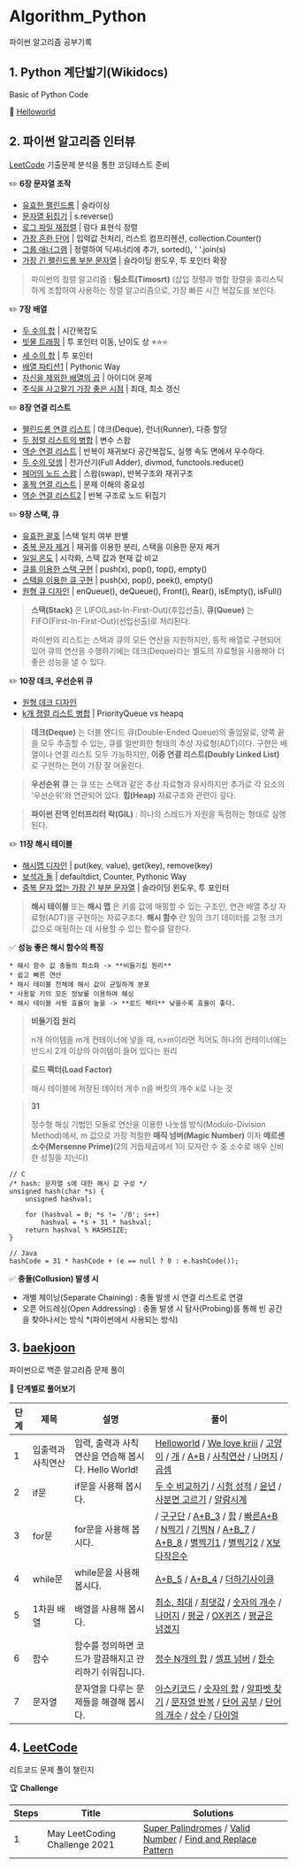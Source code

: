 # Algorithm_Python
파이썬 알고리즘 공부기록


## 1. Python 계단밟기(Wikidocs)

Basic of Python Code

📂 [Helloworld](https://github.com/SoyeonHH/Algorithm_Python/tree/main/Helloworld)




## 2. 파이썬 알고리즘 인터뷰

[LeetCode](https://github.com/SoyeonHH/Algorithm_Python/tree/main/LeetCode) 기출문제 분석을 통한 코딩테스트 준비

✏️ **6장 문자열 조작**

  * [유효한 팰린드롬](https://github.com/SoyeonHH/Algorithm_Python/blob/main/LeetCode/125.py) | 슬라이싱
  * [문자열 뒤집기](https://github.com/SoyeonHH/Algorithm_Python/blob/main/LeetCode/344.py) | s.reverse()
  * [로그 파일 재정렬](https://github.com/SoyeonHH/Algorithm_Python/blob/main/LeetCode/937.py) | 람다 표현식 정렬
  * [가장 흔한 단어](https://github.com/SoyeonHH/Algorithm_Python/blob/main/LeetCode/819.py) | 입력값 전처리, 리스트 컴프리헨션, collection.Counter()
  * [그룹 애너그램](https://github.com/SoyeonHH/Algorithm_Python/blob/main/LeetCode/49.py) | 정렬하여 딕셔너리에 추가, sorted(), ' '.join(s)
  * [가장 긴 팰린드롬 부분 문자열](https://github.com/SoyeonHH/Algorithm_Python/blob/main/LeetCode/5.py) | 슬라이딩 윈도우, 투 포인터 확장

>  파이썬의 정렬 알고리즘 : **팀소트(Timosrt)** (삽입 정렬과 병합 정렬을 휴리스틱하게 조합하여 사용하는 정렬 알고리즘으로, 가장 빠른 시간 복잡도를 보인다.

✏️ **7장 배열**

 * [두 수의 합](https://github.com/SoyeonHH/Algorithm_Python/blob/main/LeetCode/1.py) | 시간복잡도
 * [빗물 트래핑](https://github.com/SoyeonHH/Algorithm_Python/blob/main/LeetCode/42.py) | 투 포인터 이동, 난이도 상 ⭐⭐⭐
 * [세 수의 합](https://github.com/SoyeonHH/Algorithm_Python/blob/main/LeetCode/15.py) | 투 포인터
 * [배열 파티션1](https://github.com/SoyeonHH/Algorithm_Python/blob/main/LeetCode/561.py) | Pythonic Way
 * [자신을 제외한 배열의 곱](https://github.com/SoyeonHH/Algorithm_Python/blob/main/LeetCode/238.py) | 아이디어 문제
 * [주식을 사고팔기 가장 좋은 시점](https://github.com/SoyeonHH/Algorithm_Python/blob/main/LeetCode/121.py) | 최대, 최소 갱신

✏️ **8장 연결 리스트**

 * [팰린드롬 연결 리스트](https://github.com/SoyeonHH/Algorithm_Python/blob/main/LeetCode/234.py) | 데크(Deque), 런너(Runner), 다중 할당
 * [두 정렬 리스트의 병합](https://github.com/SoyeonHH/Algorithm_Python/blob/main/LeetCode/21.py) | 변수 스왑
 * [역순 연결 리스트](https://github.com/SoyeonHH/Algorithm_Python/blob/main/LeetCode/206.py) | 반복이 재귀보다 공간복잡도, 실행 속도 면에서 우수하다.
 * [두 수의 덧셈](https://github.com/SoyeonHH/Algorithm_Python/blob/main/LeetCode/2.py) | 전가산기(Full Adder), divmod, functools.reduce()
 * [페어의 노드 스왑](https://github.com/SoyeonHH/Algorithm_Python/blob/main/LeetCode/24.py) | 스왑(swap), 반복구조와 재귀구조
 * [홀짝 연결 리스트](https://github.com/SoyeonHH/Algorithm_Python/blob/main/LeetCode/328.py) | 문제 이해의 중요성
 * [역순 연결 리스트2](https://github.com/SoyeonHH/Algorithm_Python/blob/main/LeetCode/92.py) | 반복 구조로 노드 뒤집기

✏️ **9장 스택, 큐**

 * [유효한 괄호](https://github.com/SoyeonHH/Algorithm_Python/blob/main/LeetCode/20.py) |스택 일치 여부 판별
 * [중복 문자 제거](https://github.com/SoyeonHH/Algorithm_Python/blob/main/LeetCode/316.py) | 재귀를 이용한 분리, 스택을 이용한 문자 제거
 * [일일 온도](https://github.com/SoyeonHH/Algorithm_Python/blob/main/LeetCode/739.py) | 시각화, 스택 값과 현재 값 비교
 * [큐를 이용한 스택 구현](https://github.com/SoyeonHH/Algorithm_Python/blob/main/LeetCode/225.py) | push(x), pop(), top(), empty()
 * [스택을 이용한 큐 구현](https://github.com/SoyeonHH/Algorithm_Python/blob/main/LeetCode/232.py) | push(x), pop(), peek(), empty()
 * [원형 큐 디자인](https://github.com/SoyeonHH/Algorithm_Python/blob/main/LeetCode/622.py) | enQueue(), deQueue(), Front(), Rear(), isEmpty(), isFull()


> **스택(Stack)** 은 LIFO(Last-In-First-Out)(후입선출), **큐(Queue)** 는 FIFO(FIrst-In-First-Out)(선입선출)로 처리된다.
> 
> 파이썬의 리스트는 스택과 큐의 모든 연산을 지원하지만, 동적 배열로 구현되어 있어 큐의 연산을 수행하기에는 데크(Deque)라는 별도의 자료형을 사용해야 더 좋은 성능을 낼 수 있다.

✏️ **10장 데크, 우선순위 큐**

 * [원형 데크 디자인](https://github.com/SoyeonHH/Algorithm_Python/blob/main/LeetCode/641.py)
 * [k개 졍렬 리스트 병합](https://github.com/SoyeonHH/Algorithm_Python/blob/main/LeetCode/23.py) | PriorityQueue vs heapq

> **데크(Deque)** 는 더블 엔디드 큐(Double-Ended Queue)의 줄임말로, 양쪽 끝을 모두 추출할 수 있는, 큐를 일반화한 형태의 추상 자료형(ADT)이다. 구현은 배열이나 연결 리스트 모두 가능하지만, **이중 연결 리스트(Doubly Linked List)** 로 구현하는 편이 가장 잘 어울린다.


> **우선순위 큐** 는 큐 또는 스택과 같은 추상 자료형과 유사하지만 추가로 각 요소의 '우선순위'와 연관되어 있다. **힙(Heap)**  자료구조와 관련이 깊다.

> **파이썬 전역 인터프리터 락(GIL)** : 하나의 스레드가 자원을 독점하는 형태로 실행된다.

✏️ **11장 해시 테이블**

 * [해시맵 디자인](https://github.com/SoyeonHH/Algorithm_Python/blob/main/LeetCode/706.py) | put(key, value), get(key), remove(key)
 * [보석과 돌](https://github.com/SoyeonHH/Algorithm_Python/blob/main/LeetCode/771.py) | defaultdict, Counter, Pythonic Way
 * [중복 문자 없는 가장 긴 부분 문자열](https://github.com/SoyeonHH/Algorithm_Python/blob/main/LeetCode/3.py) | 슬라이딩 윈도우, 투 포인터

> **해시 테이블** 또는 **해시 맵** 은 키를 값에 매핑할 수 있는 구조인, 연관 배열 추상 자료형(ADT)을 구현하는 자료구조다. **해시 함수** 란 임의 크기 데이터를 고정 크기 값으로 매핑하는 데 사용할 수 있는 함수를 말한다.

  ✅ **성능 좋은 해시 함수의 특징**
  
    * 해시 함수 값 충돌의 최소화 -> **비둘기집 원리**
    * 쉽고 빠른 연산
    * 해시 테이블 전체에 해시 값이 균일하게 분포
    * 사용할 키의 모든 정보를 이용하여 해싱
    * 해시 테이블 사용 효율이 높을 -> **로드 팩터** 낮을수록 효율이 좋다.
    
> **비둘기집 원리**
> 
> n개 아이템을 m개 컨테이너에 넣을 때, n>m이라면 적어도 하나의 컨테이너에는 반드시 2개 이상의 아이템이 들어 있다는 원리

> **로드 팩터(Load Factor)**
> 
> 해시 테이블에 저장된 데이터 개수 n을 버킷의 개수 k로 나눈 것

> **31**
> 
> 정수형 해싱 기법인 모듈로 연산을 이용한 나눗셈 방식(Modulo-Division Method)에서, m 값으로 가장 적절한 **매직 넘버(Magic Number)** 이자 **메르센 소수(Mersenne Prime)**(2의 거듭제곱에서 1이 모자란 수 중 소수로 매우 신비한 성질을 지닌다)

    // C
    /* hash: 문자열 s에 대한 해시 값 구성 */
    unsigned hash(char *s) {
        unsigned hashval;
        
        for (hashval = 0; *s != '/0'; s++)
            hashval = *s + 31 * hashval;
        return hashval % HASHSIZE;
    }
    
    // Java
    hashCode = 31 * hashCode + (e == null ? 0 : e.hashCode());
    
 ✅ **충돌(Collusion) 발생 시**
 
  * 개별 체이닝(Separate Chaining) : 충돌 발생 시 연결 리스트로 연결
  * 오픈 어드레싱(Open Addressing) : 충돌 발생 시 탐사(Probing)를 통해 빈 공간을 찾아나서는 방식 *(파이썬에서 사용되는 방식)


## 3. [baekjoon](https://www.acmicpc.net/user/sodus1102)

파이썬으로 백준 알고리즘 문제 풀이

📎 **단계별로 풀어보기**

단계|제목|설명|풀이
---|---|---|---
1|입출력과 사칙연산|입력, 출력과 사칙연산을 연습해 봅시다. Hello World!|[Helloworld](https://github.com/SoyeonHH/Algorithm_Python/blob/main/baekjoon/2557.py) / [We love kriii](https://github.com/SoyeonHH/Algorithm_Python/blob/main/baekjoon/10718.py) / [고양이](https://github.com/SoyeonHH/Algorithm_Python/blob/main/baekjoon/10171.py) / [개](https://github.com/SoyeonHH/Algorithm_Python/blob/main/baekjoon/10172.py) / [A+B](https://github.com/SoyeonHH/Algorithm_Python/blob/main/baekjoon/1000.py) / [사칙연산](https://github.com/SoyeonHH/Algorithm_Python/blob/main/baekjoon/10869.py) / [나머지](https://github.com/SoyeonHH/Algorithm_Python/blob/main/baekjoon/10430.py) / [곱셈](https://github.com/SoyeonHH/Algorithm_Python/blob/main/baekjoon/2588.py)
2|if문|if문을 사용해 봅시다.|[두 수 비교하기](https://github.com/SoyeonHH/Algorithm_Python/blob/main/baekjoon/1330.py) / [시험 성적](https://github.com/SoyeonHH/Algorithm_Python/blob/main/baekjoon/9498.py) / [윤년](https://github.com/SoyeonHH/Algorithm_Python/blob/main/baekjoon/2753.py) / [사분면 고르기](https://github.com/SoyeonHH/Algorithm_Python/blob/main/baekjoon/14681.py) / [알람시계](https://github.com/SoyeonHH/Algorithm_Python/blob/main/baekjoon/2884.py)
3|for문|for문을 사용해 봅시다.| / [구구단](https://github.com/SoyeonHH/Algorithm_Python/blob/main/baekjoon/2739.py) / [A+B_3](https://github.com/SoyeonHH/Algorithm_Python/blob/main/baekjoon/10950.py) / [합](https://github.com/SoyeonHH/Algorithm_Python/blob/main/baekjoon/8389.py) / [빠른A+B](https://github.com/SoyeonHH/Algorithm_Python/blob/main/baekjoon/15552.py) / [N찍기](https://github.com/SoyeonHH/Algorithm_Python/blob/main/baekjoon/2741.py) / [기찍N](https://github.com/SoyeonHH/Algorithm_Python/blob/main/baekjoon/2742.py) / [A+B_7](https://github.com/SoyeonHH/Algorithm_Python/blob/main/baekjoon/11021.py) / [A+B_8](https://github.com/SoyeonHH/Algorithm_Python/blob/main/baekjoon/11022.py) / [별찍기1](https://github.com/SoyeonHH/Algorithm_Python/blob/main/baekjoon/2438.py) / [별찍기2](https://github.com/SoyeonHH/Algorithm_Python/blob/main/baekjoon/2439.py) / [X보다작은수](https://github.com/SoyeonHH/Algorithm_Python/blob/main/baekjoon/10871.py)
4|while문|while문을 사용해 봅시다.|[A+B_5](https://github.com/SoyeonHH/Algorithm_Python/blob/main/baekjoon/10952.py) / [A+B_4](https://github.com/SoyeonHH/Algorithm_Python/blob/main/baekjoon/10951.py) / [더하기사이클](https://github.com/SoyeonHH/Algorithm_Python/blob/main/baekjoon/1110.py)
5|1차원 배열|배열을 사용해 봅시다.|[최소, 최대](https://github.com/SoyeonHH/Algorithm_Python/blob/main/baekjoon/10818.py) / [최댓값](https://github.com/SoyeonHH/Algorithm_Python/blob/main/baekjoon/2562.py) / [숫자의 개수](https://github.com/SoyeonHH/Algorithm_Python/blob/main/baekjoon/2577.py) / [나머지](https://github.com/SoyeonHH/Algorithm_Python/blob/main/baekjoon/3052.py) / [평균](https://github.com/SoyeonHH/Algorithm_Python/blob/main/baekjoon/1546.py) / [OX퀴즈](https://github.com/SoyeonHH/Algorithm_Python/blob/main/baekjoon/8958.py) / [평균은 넘겠지](https://github.com/SoyeonHH/Algorithm_Python/blob/main/baekjoon/4344.py)
6|함수|함수를 정의하면 코드가 깔끔해지고 관리하기 쉬워집니다.|[정수 N개의 합](https://github.com/SoyeonHH/Algorithm_Python/blob/main/baekjoon/15596.py) / [셀프 넘버](https://github.com/SoyeonHH/Algorithm_Python/blob/main/baekjoon/4673.py) / [한수](https://github.com/SoyeonHH/Algorithm_Python/blob/main/baekjoon/1065.py)
7|문자열|문자열을 다루는 문제들을 해결해 봅시다.|[아스키코드](https://github.com/SoyeonHH/Algorithm_Python/blob/main/baekjoon/11654.py) / [숫자의 합](https://github.com/SoyeonHH/Algorithm_Python/blob/main/baekjoon/11720.py) / [알파벳 찾기](https://github.com/SoyeonHH/Algorithm_Python/blob/main/baekjoon/10809.py) / [문자열 반복](https://github.com/SoyeonHH/Algorithm_Python/blob/main/baekjoon/2675.py) / [단어 공부](https://github.com/SoyeonHH/Algorithm_Python/blob/main/baekjoon/1157.py) / [단어의 개수](https://github.com/SoyeonHH/Algorithm_Python/blob/main/baekjoon/1152.py) / [상수](https://github.com/SoyeonHH/Algorithm_Python/blob/main/baekjoon/2908.py) / [다이얼](https://github.com/SoyeonHH/Algorithm_Python/blob/main/baekjoon/5622.py)



## 4. [LeetCode](https://leetcode.com/sodus1102/)

리트코드 문제 풀이 챌린지

🏆 **Challenge**

Steps|Title|Solutions
 ---|---|---
 1|May LeetCoding Challenge 2021|[Super Palindromes](https://github.com/SoyeonHH/Algorithm_Python/blob/main/LeetCode/906.py) / [Valid Number](https://github.com/SoyeonHH/Algorithm_Python/blob/main/LeetCode/65.py) / [Find and Replace Pattern](https://github.com/SoyeonHH/Algorithm_Python/blob/main/LeetCode/890.py)
